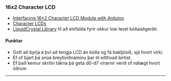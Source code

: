 ### 16x2 Character LCD
- [Interfacing 16×2 Character LCD Module with Arduino](https://lastminuteengineers.com/arduino-1602-character-lcd-tutorial/)
- [Character LCDs](https://learn.adafruit.com/character-lcds/overview)
- [LiquidCrystal Library](https://www.arduino.cc/en/Reference/LiquidCrystal) til að einfalda fyrir okkur low level kóðaaðgerðir. 
 
 
#### Punktar
- Gott að byrja á því að tengja LCD án kóða og fá bakljósið, sjá hvort virki.
- Ef of bjart þá snúa breytiviðnáminu þar til eitthvað birtist.
- Ef það kemur skrítin tákna þá geta d0-d7 vírarnir verið of nálægt hvort öðrum

---

